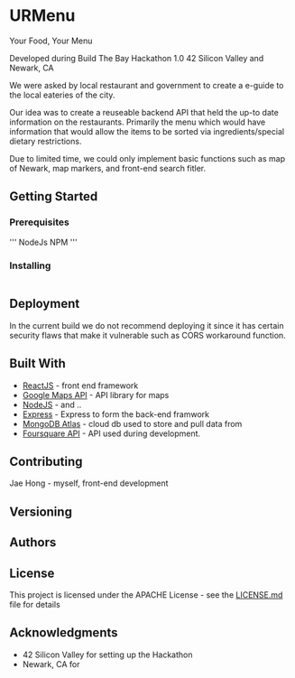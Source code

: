 # URMenu

Your Food, Your Menu

Developed during Build The Bay Hackathon 1.0 
42 Silicon Valley and Newark, CA

We were asked by local restaurant and government to create a e-guide to the local eateries
of the city. 

Our idea was to create a reuseable backend API that held the
up-to date information on the restaurants. 
Primarily the menu which would have information that would allow 
the items to be sorted via ingredients/special dietary restrictions.

Due to limited time, we could only implement basic functions such
as map of Newark, map markers, and front-end search fitler.

## Getting Started
<coming soon>

### Prerequisites

'''
NodeJs
NPM
'''

### Installing

```

```

## Deployment

In the current build we do not recommend deploying it since it has certain security flaws that make it vulnerable such as CORS
workaround function.

## Built With

* [ReactJS](https://reactjs.org/) - front end framework
* [Google Maps API](https://developers.google.com/maps/documentation/) - API library for maps
* [NodeJS](https://nodejs.org) - and ..
* [Express](https://expressjs.com/) - Express to form the back-end framwork
* [MongoDB Atlas](https://www.mongodb.com/cloud/atlas) - cloud db used to store and pull data from
* [Foursquare API](https://developer.foursquare.com/) - API used during development.

## Contributing

Jae Hong - myself, front-end development


## Versioning

## Authors



## License

This project is licensed under the APACHE License - see the [LICENSE.md](LICENSE.md) file for details

## Acknowledgments

* 42 Silicon Valley for setting up the Hackathon
* Newark, CA for 



